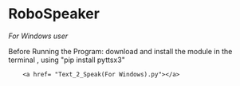 # RoboSpeaker

*For Windows user*

Before Running the Program:
        download and install the module in the terminal , using "pip install pyttsx3"
        
        <a href= "Text_2_Speak(For Windows).py"></a>
